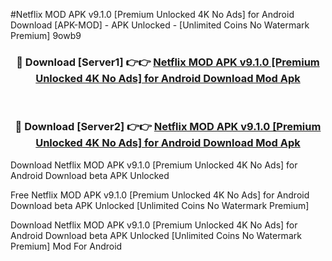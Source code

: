 #Netflix MOD APK v9.1.0 [Premium Unlocked 4K No Ads] for Android Download [APK-MOD] - APK Unlocked - [Unlimited Coins No Watermark Premium] 9owb9



<div align="center">

<h3>🔴 Download [Server1] 👉👉 <a href="https://momento.my/?title=Netflix_MOD_APK_v9.1.0_[Premium_Unlocked_4K_No_Ads]_for_Android_Download">Netflix MOD APK v9.1.0 [Premium Unlocked 4K No Ads] for Android Download Mod Apk</a></h3><br>

<h3>🔴 Download [Server2] 👉👉 <a href="https://momento.my/?title=Netflix_MOD_APK_v9.1.0_[Premium_Unlocked_4K_No_Ads]_for_Android_Download">Netflix MOD APK v9.1.0 [Premium Unlocked 4K No Ads] for Android Download Mod Apk</a></h3>
</div>



Download Netflix MOD APK v9.1.0 [Premium Unlocked 4K No Ads] for Android Download beta APK Unlocked

Free Netflix MOD APK v9.1.0 [Premium Unlocked 4K No Ads] for Android Download beta APK Unlocked [Unlimited Coins No Watermark Premium]

Download Netflix MOD APK v9.1.0 [Premium Unlocked 4K No Ads] for Android Download beta APK Unlocked [Unlimited Coins No Watermark Premium] Mod For Android
